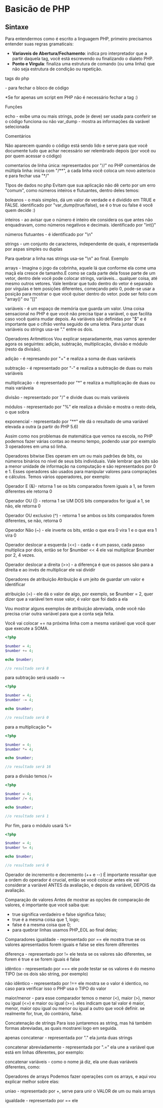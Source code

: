 

# Basicão de PHP

## Sintaxe

Para entendermos como é escrito a linguagem PHP, primeiro precisamos entender suas regras gramaticais:

- **Variaveis de Abertura/Fechamento**: indica pro interpretador que a partir daquela tag, você está escrevendo ou finalizando o dialeto PHP.
- **Ponto e Virgula**: finaliza uma estrutura de comando (ou uma linha) que não seja estrutura de condição ou repetição.

tags do php

<?php - é a tag de abertura, ela serve para identificar que a linguagem que será usada é o PHP
?> - para fechar o bloco de código
 *Se for apenas um script em PHP não é necessário fechar a tag :)

 Funções

 echo - exibe uma ou mais strings, pode (e deve) ser usada para conferir se o código funciona ou não
 var_dump - mostra as informações da varável selecionada

 Comentários

 Não aparecem quando o código está sendo lido e serve para que você documente tudo que achar necessário ser relembrado depois (por você ou por quem acessar o código)
 
 comentarios de linha única: representados por "//" no PHP 
 comentários de múltipla linha: inicia com "/**", a cada linha você coloca um novo asterisco e para fechar usa "*/"

 TIpos de dados no php
 Evitam que sua aplicação não dê certo por um erro "comum", como números inteiros e flutuantes, dentro deles temos:

 boleanos - o mais simples, dá um  valor de verdade e é dividido em TRUE e FALSE. identificado por "var_dump(true/false), se é o true ou false é você quem decide :)

 inteiros - ao avisar que o número é inteiro ele considera os que antes não enquadravam, como números negativos e decimais. identificado por "int()"

 números flutuantes - é identificado por "\n"

 strings - um conjunto de caracteres, independente de quais, é representada por aspas simples ou duplas

Para quebrar a linha nas strings usa-se "\n" ao final. Exemplo 

arrays - Imagina o jogo da cobrinha, aquele lá que conforme ela come uma maçã ela cresce de tamanho.É como se cada parte dela fosse parte de um vetor, dentro dele você pode colocar strings, variáveis... qualquer coisa, até mesmo outros vetores. Vale lembrar que tudo dentro do vetor é separado por vírgulas e tem posições diferentes, começando pelo 0, pode-se usar a posição para mostrar o que você quiser dentro do vetor. pode ser feito com "array()" ou "[]"

variáveis - é um espaço de memória que guarda um valor. Uma coisa sensacional no PHP é que você não precisa tipar a variável, o que facilita caso você queira mudar depois. As variáveis são definidas por "$" e é importante que o cifrão venha seguido de uma letra. Para juntar duas variáveis ou strings usa-se "." entre os dois.

Operadores Aritméticos
Vou explicar separadamente, mas vamos aprender agora os seguintes: adição, subtração, multiplicação, divisão e módulo (resto da divisão).

adição - é represando por "+" e realiza a soma de duas variáveis

subtração - é representado por "-" e realiza a subtração de duas ou mais variáveis

multiplicação - é representado por "*" e realiza a multiplicação de duas ou mais variáveia

divisão - representado por "/" e divide duas ou mais variáveis

módulos - representado por "%" ele realiza a divisão e mostra o resto dela, o que sobra

exponencial - representado por "**" ele dá o resultado de uma variável elevada a outra (a partir do PHP 5.6)

Assim como nos problemas de matemática que vemos na escola, no PHP podemos fazer várias contas ao mesmo tempo, podendo usar por exemplo 3 operadores em uma só linha.

Operadores bitwise
Eles operam em um ou mais padrões de bits, ou números binários no nível de seus bits individuais. Vale lembrar que bits são a menor unidade de informação na computação e são representados por 0 e 1. Esses operadores são usados para manipular valores para comprações e cálculos. Temos vários opperadores, por exemplo:

Operador E (&)- retorna 1 se os bits comparados forem iguais a 1, se forem diferentes ele retorna 0

Operador OU (|) - retorna 1 se UM DOS bits comparados for igual a 1, se não, ele retorna 0

Operador OU exclusivo (^) - retorna 1 se ambos os bits comparados forem diferentes, se não, retorna 0

Operador Não (~) - ele inverte os bits, então o que era 0 vira 1 e o que era 1 vira 0

Operador deslocar a esquerda (<<) - cada < é um passo, cada passo multiplica por dois, então se for $number << 4 ele vai multiplicar $number por 2, 4 vezes.

Operador deslocar a direita (>>) - a diferença é que os passos são para a direita e ao invés de multiplicar ele vai dividir

Operadores de atribuição
Atribuição é um jeito de guardar um valor e identificar

atribuição (=) - ele dá o valor de algo, por exemplo, se $number = 2, quer dizer que a variável tem esse valor, é valor que foi dado a ela

Vou mostrar alguns exemplos de atribuição abreviada, onde você não precisa criar outra variável para que a conta seja feita.

Você vai colocar += na próxima linha com a mesma variável que você quer que execute a SOMA. 

~~~php
<?php

$number = 4;
$number += 4;

echo $number;

//o resultado será 8 
~~~

para subtração será usado -=

~~~php
<?php

$number = 4;
$number -= 4;

echo $number;

//o resultado será 0
~~~

para a multiplicação *=

~~~php
<?php

$number = 4;
$number *= 4;

echo $number;

//o resultado será 16
~~~

para a divisão temos /=

~~~php
<?php

$number = 4;
$number /= 4;

echo $number;

//o resultado será 1
~~~ 

Por fim, para o módulo usará %=

~~~php
<?php

$number = 4;
$number %= 4;

echo $number;

//o resultado será 0
~~~

Operador de incremento e decremento (++ e --)
É importante ressaltar que a ordem do operador é crucial, então se você colocar antes ele vai considerar a variável ANTES da avaliação, e depois da variável, DEPOIS da avaliação.













Comparação de valores
Antes de mostrar as opções de comparação de valores, é importante que você saiba que:
* true significa verdadeiro e false significa falso;
* true é a mesma coisa que 1, logo;
* false é a mesma coisa que 0;
* para quebrar linhas usamos PHP_EOL ao final delas;

Comparadores
igualdade - representado por == ele mostra true se os valores apresentados forem iguais e false se eles forem diferentes

diferença - representado por != ele testa se os valores são diferentes, se forem é true e se forem iguais é false

idêntico - representado por === ele pode testar se os valores é do mesmo TIPO (se os dois são string, por exemplo)

não idêntico - representado por !== ele mostra se o valor é identico, no caso para verificar isso o PHP usa o TIPO do valor

maior/menor - para esse comparador temos o menor (<), maior (>), menor ou igual (<=) e maior ou igual (>=). eles indicam que tal valor é maior, menor, maior opu igual ou menor ou igual a outro que você definir. se realmente for, true, do contrário, false.

Concatenação de strings
Para isso juntaremos as string, mas há também formas abreviadas, as quais mostrarei logo em seguida.

apenas concatenar - representada por "." ela junta duas strings

concatenar abreviadamente - representada por ".=" ela une a variável que está em linhas diferentes, por exemplo:

concatenar variáveis - como o nome já diz, ela une duas variáveis diferentes, como:

Operadores de arrays
Podemos fazer operações com os arrays, e aqui vou explicar melhor sobre elas:

uniao - representado por +, serve para unir o VALOR de um ou mais arrays

igualdade - representado por == ele 













